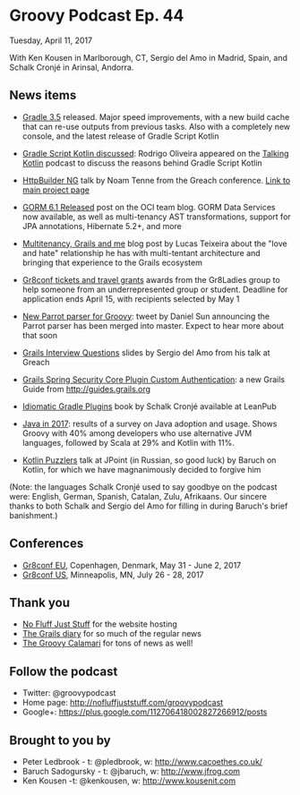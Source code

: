 # Groovy Podcast Ep. 44

Tuesday, April 11, 2017

With Ken Kousen in Marlborough, CT, Sergio del Amo in Madrid, Spain, and Schalk Cronjé in Arinsal, Andorra.

## News items

* [Gradle 3.5](https://github.com/gradle/gradle/releases/tag/v3.5.0) released. Major speed improvements, with a new build cache that can re-use outputs from previous tasks. Also with a completely new console, and the latest release of Gradle Script Kotlin

* [Gradle Script Kotlin discussed](http://talkingkotlin.com/gradle-script-kotlin-with-rodrigo-oliveira/): Rodrigo Oliveira appeared on the [Talking Kotlin](http://talkingkotlin.com) podcast to discuss the reasons behind Gradle Script Kotlin
* [HttpBuilder NG](https://www.slideshare.net/noamt/httpbuilder-ng-back-from-the-dead) talk by Noam Tenne from the Greach conference. [Link to main project page](https://http-builder-ng.github.io/http-builder-ng/)
* [GORM 6.1 Released](http://grailsblog.objectcomputing.com/posts/2017/03/27/gorm-6.1-released.html) post on the OCI team blog. GORM Data Services now available, as well as multi-tenancy AST transformations, support for JPA annotations, Hibernate 5.2+, and more
* [Multitenancy, Grails and me](https://medium.com/@lucastex/multitenancy-grails-and-me-the-grand-finale-e87cf9db642c) blog post by Lucas Teixeira about the "love and hate" relationship he has with multi-tentant architecture and bringing that experience to the Grails ecosystem
* [Gr8conf tickets and travel grants](https://docs.google.com/forms/d/e/1FAIpQLScYe_VPp5hgk3bCGDDbfgC60C1dMEYVw7QqrtcFxnDAihliRQ/viewform?c=0&w=1) awards from the Gr8Ladies group to help someone from an underrepresented group or student. Deadline for application ends April 15, with recipients selected by May 1
* [New Parrot parser for Groovy](https://twitter.com/daniel_sun/status/851663465580187648): tweet by Daniel Sun announcing the Parrot parser has been merged into master. Expect to hear more about that soon
* [Grails Interview Questions](https://speakerdeck.com/sdelamo/grails-interview-questions) slides by Sergio del Amo from his talk at Greach
* [Grails Spring Security Core Plugin Custom Authentication](http://guides.grails.org/grails-spring-security-core-plugin-custom-authentication/guide/index.html): a new Grails Guide from http://guides.grails.org
* [Idiomatic Gradle Plugins](https://leanpub.com/idiomaticgradle) book by Schalk Cronjé available at LeanPub
* [Java in 2017](http://www.baeldung.com/java-in-2017): results of a survey on Java adoption and usage. Shows Groovy with 40% among developers who use alternative JVM languages, followed by Scala at 29% and Kotlin with 11%.
* [Kotlin Puzzlers](https://www.youtube.com/watch?v=h4eIuz-CwYc&feature=youtu.be&t=8h26m13s) talk at JPoint (in Russian, so good luck) by Baruch on Kotlin, for which we have magnanimously decided to forgive him

(Note: the languages Schalk Cronjé used to say goodbye on the podcast were: English, German, Spanish, Catalan, Zulu, Afrikaans. Our sincere thanks to both Schalk and Sergio del Amo for filling in during Baruch's brief banishment.)

## Conferences

* [Gr8conf EU](http://gr8conf.eu), Copenhagen, Denmark, May 31 - June 2, 2017
* [Gr8conf US](http://gr8conf.us), Minneapolis, MN, July 26 - 28, 2017

## Thank you

* [No Fluff Just Stuff](https://nofluffjuststuff.com/home/main) for the website hosting
* [The Grails diary](http://grydeske.net/news) for so much of the regular news
* [The Groovy Calamari](http://groovycalamari.com/) for tons of news as well!

## Follow the podcast

* Twitter: @groovypodcast
* Home page: http://nofluffjuststuff.com/groovypodcast
* Google+: https://plus.google.com/112706418002827266912/posts

## Brought to you by

* Peter Ledbrook - t: @pledbrook, w: http://www.cacoethes.co.uk/
* Baruch Sadogursky - t: @jbaruch, w: http://www.jfrog.com
* Ken Kousen -t: @kenkousen, w: http://www.kousenit.com
